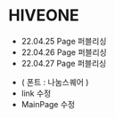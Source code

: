 # HIVEONE
- 22.04.25 Page 퍼블리싱
- 22.04.26 Page 퍼블리싱
- 22.04.27 Page 퍼블리싱
 * ( 폰트 : 나눔스퀘어 )
 * link 수정
 * MainPage 수정